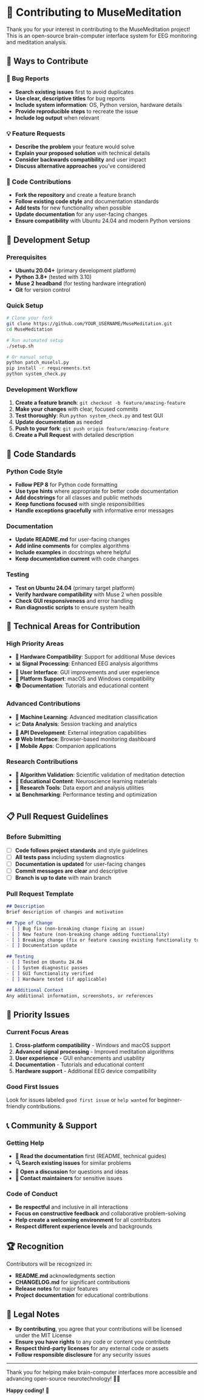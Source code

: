 # 🤝 Contributing to MuseMeditation

Thank you for your interest in contributing to the MuseMeditation project! This is an open-source brain-computer interface system for EEG monitoring and meditation analysis.

## 🌟 Ways to Contribute

### 🐛 Bug Reports
- **Search existing issues** first to avoid duplicates
- **Use clear, descriptive titles** for bug reports
- **Include system information**: OS, Python version, hardware details
- **Provide reproducible steps** to recreate the issue
- **Include log output** when relevant

### 💡 Feature Requests  
- **Describe the problem** your feature would solve
- **Explain your proposed solution** with technical details
- **Consider backwards compatibility** and user impact
- **Discuss alternative approaches** you've considered

### 🔧 Code Contributions
- **Fork the repository** and create a feature branch
- **Follow existing code style** and documentation standards
- **Add tests** for new functionality when possible
- **Update documentation** for any user-facing changes
- **Ensure compatibility** with Ubuntu 24.04 and modern Python versions

## 🚀 Development Setup

### Prerequisites
- **Ubuntu 20.04+** (primary development platform)
- **Python 3.8+** (tested with 3.10)
- **Muse 2 headband** (for testing hardware integration)
- **Git** for version control

### Quick Setup
```bash
# Clone your fork
git clone https://github.com/YOUR_USERNAME/MuseMeditation.git
cd MuseMeditation

# Run automated setup
./setup.sh

# Or manual setup
python patch_muselsl.py
pip install -r requirements.txt
python system_check.py
```

### Development Workflow
1. **Create a feature branch**: `git checkout -b feature/amazing-feature`
2. **Make your changes** with clear, focused commits
3. **Test thoroughly**: Run `python system_check.py` and test GUI
4. **Update documentation** as needed
5. **Push to your fork**: `git push origin feature/amazing-feature`
6. **Create a Pull Request** with detailed description

## 📝 Code Standards

### Python Code Style
- **Follow PEP 8** for Python code formatting
- **Use type hints** where appropriate for better code documentation
- **Add docstrings** for all classes and public methods
- **Keep functions focused** with single responsibilities
- **Handle exceptions gracefully** with informative error messages

### Documentation
- **Update README.md** for user-facing changes
- **Add inline comments** for complex algorithms
- **Include examples** in docstrings where helpful
- **Keep documentation current** with code changes

### Testing
- **Test on Ubuntu 24.04** (primary target platform)
- **Verify hardware compatibility** with Muse 2 when possible
- **Check GUI responsiveness** and error handling
- **Run diagnostic scripts** to ensure system health

## 🧠 Technical Areas for Contribution

### High Priority Areas
- **🔧 Hardware Compatibility**: Support for additional Muse devices
- **📊 Signal Processing**: Enhanced EEG analysis algorithms
- **🎨 User Interface**: GUI improvements and user experience
- **🐧 Platform Support**: macOS and Windows compatibility
- **📚 Documentation**: Tutorials and educational content

### Advanced Contributions  
- **🤖 Machine Learning**: Advanced meditation classification
- **📈 Data Analysis**: Session tracking and analytics
- **🔌 API Development**: External integration capabilities
- **🌐 Web Interface**: Browser-based monitoring dashboard
- **📱 Mobile Apps**: Companion applications

### Research Contributions
- **🧪 Algorithm Validation**: Scientific validation of meditation detection
- **📖 Educational Content**: Neuroscience learning materials
- **🔬 Research Tools**: Data export and analysis utilities
- **📊 Benchmarking**: Performance testing and optimization

## 📋 Pull Request Guidelines

### Before Submitting
- [ ] **Code follows project standards** and style guidelines
- [ ] **All tests pass** including system diagnostics
- [ ] **Documentation is updated** for user-facing changes
- [ ] **Commit messages are clear** and descriptive
- [ ] **Branch is up to date** with main branch

### Pull Request Template
```markdown
## Description
Brief description of changes and motivation

## Type of Change
- [ ] Bug fix (non-breaking change fixing an issue)
- [ ] New feature (non-breaking change adding functionality)
- [ ] Breaking change (fix or feature causing existing functionality to change)
- [ ] Documentation update

## Testing
- [ ] Tested on Ubuntu 24.04
- [ ] System diagnostic passes
- [ ] GUI functionality verified
- [ ] Hardware tested (if applicable)

## Additional Context
Any additional information, screenshots, or references
```

## 🎯 Priority Issues

### Current Focus Areas
1. **Cross-platform compatibility** - Windows and macOS support
2. **Advanced signal processing** - Improved meditation algorithms  
3. **User experience** - GUI enhancements and usability
4. **Documentation** - Tutorials and educational content
5. **Hardware support** - Additional EEG device compatibility

### Good First Issues
Look for issues labeled `good first issue` or `help wanted` for beginner-friendly contributions.

## 📞 Community & Support

### Getting Help
- **📖 Read the documentation** first (README, technical guides)
- **🔍 Search existing issues** for similar problems
- **💬 Open a discussion** for questions and ideas
- **📧 Contact maintainers** for sensitive issues

### Code of Conduct
- **Be respectful** and inclusive in all interactions
- **Focus on constructive feedback** and collaborative problem-solving
- **Help create a welcoming environment** for all contributors
- **Respect different experience levels** and backgrounds

## 🏆 Recognition

Contributors will be recognized in:
- **README.md** acknowledgments section
- **CHANGELOG.md** for significant contributions
- **Release notes** for major features
- **Project documentation** for educational contributions

## 📄 Legal Notes

- **By contributing**, you agree that your contributions will be licensed under the MIT License
- **Ensure you have rights** to any code or content you contribute
- **Respect third-party licenses** for any external code or assets
- **Follow responsible disclosure** for any security issues

---

Thank you for helping make brain-computer interfaces more accessible and advancing open-source neurotechnology! 🧠✨

**Happy coding!** 🚀
